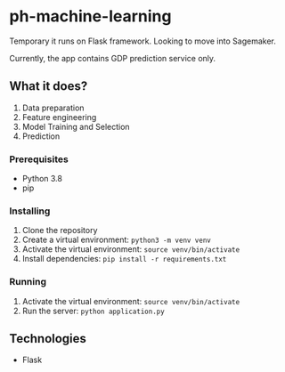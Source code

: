 # ph-machine-learning
Temporary it runs on Flask framework. Looking to move into Sagemaker. 

Currently, the app contains GDP prediction service only. 

## What it does?
1. Data preparation
2. Feature engineering
3. Model Training and Selection
4. Prediction

### Prerequisites

- Python 3.8
- pip

### Installing

1. Clone the repository
2. Create a virtual environment: `python3 -m venv venv`
3. Activate the virtual environment: `source venv/bin/activate`
4. Install dependencies: `pip install -r requirements.txt`

### Running

1. Activate the virtual environment: `source venv/bin/activate`
2. Run the server: `python application.py`

## Technologies

- Flask